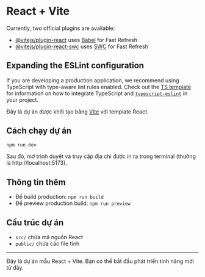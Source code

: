 # React + Vite

Currently, two official plugins are available:

- [@vitejs/plugin-react](https://github.com/vitejs/vite-plugin-react/blob/main/packages/plugin-react) uses [Babel](https://babeljs.io/) for Fast Refresh
- [@vitejs/plugin-react-swc](https://github.com/vitejs/vite-plugin-react/blob/main/packages/plugin-react-swc) uses [SWC](https://swc.rs/) for Fast Refresh

## Expanding the ESLint configuration

If you are developing a production application, we recommend using TypeScript with type-aware lint rules enabled. Check out the [TS template](https://github.com/vitejs/vite/tree/main/packages/create-vite/template-react-ts) for information on how to integrate TypeScript and [`typescript-eslint`](https://typescript-eslint.io) in your project.

Đây là dự án được khởi tạo bằng [Vite](https://vitejs.dev/) với template React.

## Cách chạy dự án

```bash
npm run dev
```

Sau đó, mở trình duyệt và truy cập địa chỉ được in ra trong terminal (thường là http://localhost:5173).

## Thông tin thêm
- Để build production: `npm run build`
- Để preview production build: `npm run preview`

## Cấu trúc dự án
- `src/` chứa mã nguồn React
- `public/` chứa các file tĩnh

---
Đây là dự án mẫu React + Vite. Bạn có thể bắt đầu phát triển tính năng mới từ đây.
